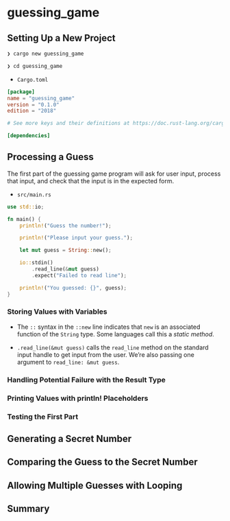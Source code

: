 # guessing_game

## Setting Up a New Project

```bash
❯ cargo new guessing_game

❯ cd guessing_game
```

- `Cargo.toml`

```toml
[package]
name = "guessing_game"
version = "0.1.0"
edition = "2018"

# See more keys and their definitions at https://doc.rust-lang.org/cargo/reference/manifest.html

[dependencies]
```

## Processing a Guess

The first part of the guessing game program will ask for user input, process that input, and check that the input is in the expected form.

- `src/main.rs`

```rust
use std::io;

fn main() {
    println!("Guess the number!");

    println!("Please input your guess.");

    let mut guess = String::new();

    io::stdin()
        .read_line(&mut guess)
        .expect("Failed to read line");

    println!("You guessed: {}", guess);
}
```

### Storing Values with Variables

- The `::` syntax in the `::new` line indicates that `new` is an associated function of the `String` type. Some languages call this a _static method_.

- `.read_line(&mut guess)` calls the `read_line` method on the standard input handle to get input from the user. We’re also passing one argument to `read_line: &mut guess`.

### Handling Potential Failure with the Result Type

### Printing Values with println! Placeholders

### Testing the First Part

## Generating a Secret Number

## Comparing the Guess to the Secret Number

## Allowing Multiple Guesses with Looping

## Summary
